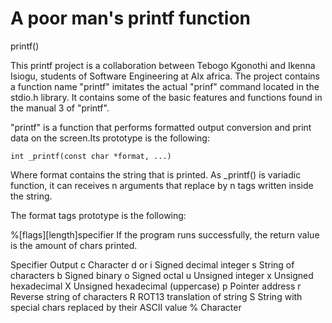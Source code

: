# A poor man's printf function

printf()

This printf project is a collaboration between Tebogo Kgonothi and Ikenna Isiogu, students of Software Engineering at Alx africa. The project contains a function name "printf" imitates the actual "prinf" command located in the stdio.h library. It contains some of the basic features and functions found in the manual 3 of "printf".

"printf" is a function that performs formatted output conversion and print data on the screen.Its prototype is the following:

	int _printf(const char *format, ...)

Where format contains the string that is printed. As _printf() is variadic function, it can receives n arguments that replace by n tags written inside the string.

The format tags prototype is the following:

%[flags][length]specifier
If the program runs successfully, the return value is the amount of chars printed.

Specifier	Output
c	Character
d or i	Signed decimal integer
s	String of characters
b	Signed binary
o	Signed octal
u	Unsigned integer
x	Unsigned hexadecimal
X	Unsigned hexadecimal (uppercase)
p	Pointer address
r	Reverse string of characters
R	ROT13 translation of string
S	String with special chars replaced by their ASCII value
%	Character
